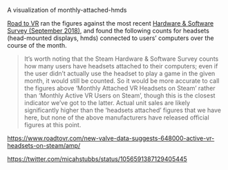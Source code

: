 A visualization of monthly-attached-hmds

[Road to VR](https://twitter.com/RtoVR) ran the figures against the most recent [Hardware & Software Survey (September 2018)](https://store.steampowered.com/hwsurvey/Steam-Hardware-Software-Survey-Welcome-to-Steam), and found the following counts for headsets (head-mounted displays, hmds) connected to users’ computers over the course of the month.

> It’s worth noting that the Steam Hardware & Software Survey counts how many users have headsets attached to their computers; even if the user didn’t actually use the headset to play a game in the given month, it would still be counted. So it would be more accurate to call the figures above ‘Monthly Attached VR Headsets on Steam’ rather than ‘Monthly Active VR Users on Steam’, though this is the closest indicator we’ve got to the latter. Actual unit sales are likely significantly higher than the ‘headsets attached’ figures that we have here, but none of the above manufacturers have released official figures at this point.

https://www.roadtovr.com/new-valve-data-suggests-648000-active-vr-headsets-on-steam/amp/

https://twitter.com/micahstubbs/status/1056591387129405445
